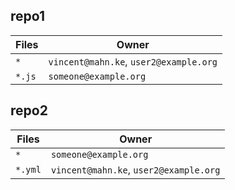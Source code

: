 <!-- !!! THIS FILE IS AUTOGENERATED - DO NOT EDIT IT MANUALLY !!! -->
<!-- !!! THIS FILE IS AUTOGENERATED - DO NOT EDIT IT MANUALLY !!! -->
<!-- !!! THIS FILE IS AUTOGENERATED - DO NOT EDIT IT MANUALLY !!! -->

## repo1

| Files | Owner |
| --- | --- |
| `*` | `vincent@mahn.ke`, `user2@example.org` |
| `*.js` | `someone@example.org` |


## repo2

| Files | Owner |
| --- | --- |
| `*` | `someone@example.org` |
| `*.yml` | `vincent@mahn.ke`, `user2@example.org` |

